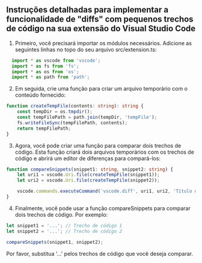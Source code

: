 ##  Instruções detalhadas para implementar a funcionalidade de "diffs" com pequenos trechos de código na sua extensão do Visual Studio Code

1. Primeiro, você precisará importar os módulos necessários. Adicione as seguintes linhas no topo do seu arquivo src/extension.ts:
```ts
  import * as vscode from 'vscode';
  import * as fs from 'fs';
  import * as os from 'os';
  import * as path from 'path';
```

2. Em seguida, crie uma função para criar um arquivo temporário com o conteúdo fornecido:

```ts
function createTempFile(contents: string): string {
    const tempDir = os.tmpdir();
    const tempFilePath = path.join(tempDir, 'tempFile');
    fs.writeFileSync(tempFilePath, contents);
    return tempFilePath;
}
```

3. Agora, você pode criar uma função para comparar dois trechos de código. Esta função criará dois arquivos temporários com os trechos de código e abrirá um editor de diferenças para compará-los:


```ts
function compareSnippets(snippet1: string, snippet2: string) {
    let uri1 = vscode.Uri.file(createTempFile(snippet1));
    let uri2 = vscode.Uri.file(createTempFile(snippet2));

    vscode.commands.executeCommand('vscode.diff', uri1, uri2, 'Título da Comparação');
}
```

4. Finalmente, você pode usar a função compareSnippets para comparar dois trechos de código. Por exemplo:

```ts
let snippet1 = '...'; // Trecho de código 1
let snippet2 = '...'; // Trecho de código 2

compareSnippets(snippet1, snippet2);
```

Por favor, substitua '...' pelos trechos de código que você deseja comparar.

